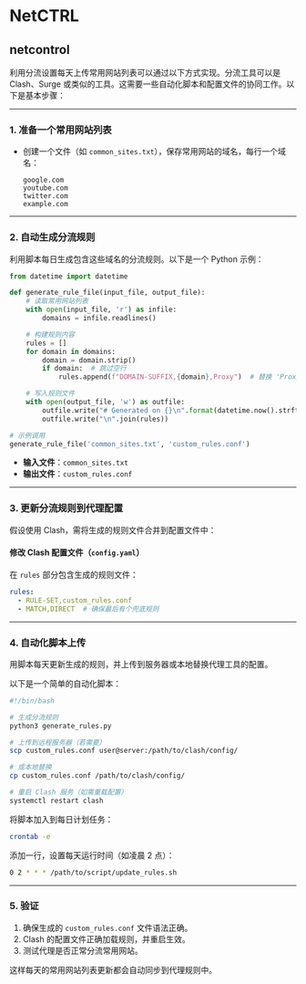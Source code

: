 # NetCTRL
## netcontrol
利用分流设置每天上传常用网站列表可以通过以下方式实现。分流工具可以是 Clash、Surge 或类似的工具。这需要一些自动化脚本和配置文件的协同工作。以下是基本步骤：

---

### **1. 准备一个常用网站列表**
- 创建一个文件（如 `common_sites.txt`），保存常用网站的域名，每行一个域名：
  ```
  google.com
  youtube.com
  twitter.com
  example.com
  ```

---

### **2. 自动生成分流规则**
利用脚本每日生成包含这些域名的分流规则。以下是一个 Python 示例：

```python
from datetime import datetime

def generate_rule_file(input_file, output_file):
    # 读取常用网站列表
    with open(input_file, 'r') as infile:
        domains = infile.readlines()

    # 构建规则内容
    rules = []
    for domain in domains:
        domain = domain.strip()
        if domain:  # 跳过空行
            rules.append(f"DOMAIN-SUFFIX,{domain},Proxy")  # 替换 'Proxy' 为实际策略组

    # 写入规则文件
    with open(output_file, 'w') as outfile:
        outfile.write("# Generated on {}\n".format(datetime.now().strftime("%Y-%m-%d %H:%M:%S")))
        outfile.write("\n".join(rules))

# 示例调用
generate_rule_file('common_sites.txt', 'custom_rules.conf')
```

- **输入文件**：`common_sites.txt`  
- **输出文件**：`custom_rules.conf`

---

### **3. 更新分流规则到代理配置**
假设使用 Clash，需将生成的规则文件合并到配置文件中：

#### 修改 Clash 配置文件（`config.yaml`）
在 `rules` 部分包含生成的规则文件：
```yaml
rules:
  - RULE-SET,custom_rules.conf
  - MATCH,DIRECT  # 确保最后有个兜底规则
```

---

### **4. 自动化脚本上传**
用脚本每天更新生成的规则，并上传到服务器或本地替换代理工具的配置。

以下是一个简单的自动化脚本：
```bash
#!/bin/bash

# 生成分流规则
python3 generate_rules.py

# 上传到远程服务器（若需要）
scp custom_rules.conf user@server:/path/to/clash/config/

# 或本地替换
cp custom_rules.conf /path/to/clash/config/

# 重启 Clash 服务（如需重载配置）
systemctl restart clash
```

将脚本加入到每日计划任务：
```bash
crontab -e
```

添加一行，设置每天运行时间（如凌晨 2 点）：
```bash
0 2 * * * /path/to/script/update_rules.sh
```

---

### **5. 验证**
1. 确保生成的 `custom_rules.conf` 文件语法正确。
2. Clash 的配置文件正确加载规则，并重启生效。
3. 测试代理是否正常分流常用网站。

这样每天的常用网站列表更新都会自动同步到代理规则中。